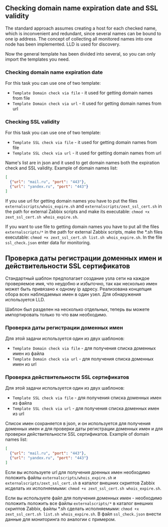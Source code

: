 ## Checking domain name expiration date and SSL validity
The standard approach assumes creating a host for each checked name, which is inconvenient and redundant, since several names can be bound to one ip address.
The concept of collecting all monitored names into one node has been implemented. LLD is used for discovery.

Now the general template has been divided into several, so you can only import the templates you need.

### Checking domain name expiration date

For this task you can use one of two template: 
* `Template Domain check via file` - it used for getting domain names from file
* `Template Domain check via url` - it used for getting domain names from url

### Checking SSL validity

For this task you can use one of two template: 
* `Template SSL check via file` - it used for getting domain names from file
* `Template SSL check via url` - it used for getting domain names from url


Name's list are in json and it used to get domain names both the expiration check and SSL validity.
Example of domain names list:
```json
[
  {"url": "mail.ru", "port": "443"},
  {"url": "yandex.ru", "port": "443"}
]
```

If you use url for getting domain names you have to put the files `externalscripts/whois_expire.sh` and `externalscripts/zext_ssl_cert.sh` in the path for external Zabbix scripts and make its executable: `chmod +x zext_ssl_cert.sh whois_expire.sh`.

If you want to use file to getting domain names you have to put all the files `externalscripts/*` in the path for external Zabbix scripts, make the *.sh files executable: `chmod +x zext_ssl_cert.sh list.sh whois_expire.sh`.
In the file `ssl_check.json` enter data for monitoring.

## Проверка даты регистрации доменных имен и действительности SSL сертификатов
Стандартный шаблон предполагает создание узла сети на каждое проверяемое имя, что неудобно и избыточно, так как несколько имен может быть привязано к одному ip адресу.
Реализована концепция сбора всех наблюдаемых имен в один узел. Для обнаружения используется LLD.

Шаблон был разделен на несколько отдельных, теперь вы можете импортировать только то что вам необходимо.

### Проверка даты регистрации доменных имен

Для этой задачи используется один из двух шаблонов: 
* `Template Domain check via file` - для получения списка доменных имен из файла
* `Template Domain check via url` - для получения списка доменных имен из url

### Проверка действительности SSL сертификатов

Для этой задачи используется один из двух шаблонов:
* `Template SSL check via file` - для получения списка доменных имен из файла
* `Template SSL check via url` - для получения списка доменных имен из url


Список имен сохраняется в json, и он используется для получения доменных имен и для проверки даты регистрации доменных имен и для проверки действительности SSL сертификатов.
Example of domain names list:
```json
[
  {"url": "mail.ru", "port": "443"},
  {"url": "yandex.ru", "port": "443"}
]
```

Если вы используете url для получения доенных имен необходимо положить файлы `externalscripts/whois_expire.sh` и `externalscripts/zext_ssl_cert.sh` в каталог внешних скриптов Zabbix исделать их исполняемыми: `chmod +x zext_ssl_cert.sh whois_expire.sh`.

Если вы используете файл для получения доменных имен - необходимо положить положить все файлы `externalscripts/*` в каталог внешних скриптов Zabbix, файлы *.sh сделать исполняемыми: `chmod +x zext_ssl_cert.sh list.sh whois_expire.sh`. 
В файл `ssl_check.json` внести данные для мониторинга по аналогии с примером.
